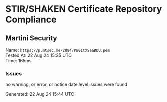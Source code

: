 # STIR/SHAKEN Certificate Repository Compliance

## Martini Security

Name: `https://p.mtsec.me/2884/PW01tXSeaDDU.pem`\
Tested At: 22 Aug 24 15:35 UTC\
Time: 165ms

### Issues

no warning, or error, or notice date level issues were found

Generated: 22 Aug 24 15:44 UTC
